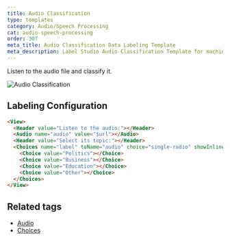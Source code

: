 ```yaml
---
title: Audio Classification
type: templates
category: Audio/Speech Processing
cat: audio-speech-processing
order: 307
meta_title: Audio Classification Data Labeling Template
meta_description: Label Studio Audio Classification Template for machine learning and data science data labeling projects.
---
```


Listen to the audio file and classify it. 

<img src="/images/screens/audio_classification.png" class="img-template-example" title="Audio Classification" />


## Labeling Configuration

```html
<View>
  <Header value="Listen to the audio:"></Header>
  <Audio name="audio" value="$url"></Audio>
  <Header value="Select its topic:"></Header>
  <Choices name="label" toName="audio" choice="single-radio" showInline="true">
    <Choice value="Politics"></Choice>
    <Choice value="Business"></Choice>
    <Choice value="Education"></Choice>
    <Choice value="Other"></Choice>
  </Choices>
</View>
```

## Related tags

- [Audio](/tags/audio.html)
- [Choices](/tags/choices.html)